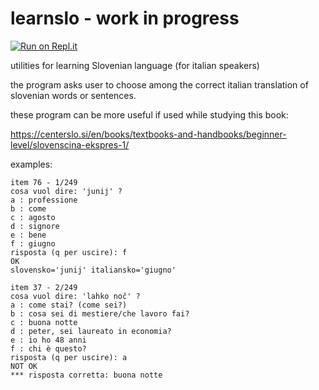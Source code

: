 # learnslo - work in progress

[![Run on Repl.it](https://repl.it/badge/github/marcotessarotto/learnslo)](https://repl.it/github/marcotessarotto/learnslo)

utilities for learning Slovenian language (for italian speakers)

the program asks user to choose among the correct italian translation of slovenian words or sentences.

these program can be more useful if used while studying this book:

https://centerslo.si/en/books/textbooks-and-handbooks/beginner-level/slovenscina-ekspres-1/

examples:
```
item 76 - 1/249
cosa vuol dire: 'junij' ?
a : professione
b : come
c : agosto
d : signore
e : bene
f : giugno
risposta (q per uscire): f
OK
slovensko='junij' italiansko='giugno'

item 37 - 2/249
cosa vuol dire: 'lahko noč' ?
a : come stai? (come sei?)
b : cosa sei di mestiere/che lavoro fai?
c : buona notte
d : peter, sei laureato in economia?
e : io ho 48 anni
f : chi è questo?
risposta (q per uscire): a
NOT OK
*** risposta corretta: buona notte
```